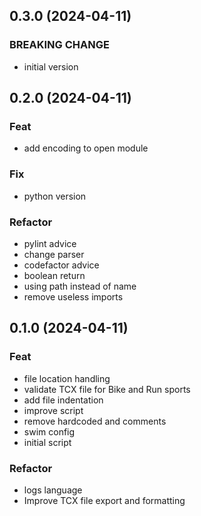 ## 0.3.0 (2024-04-11)

### BREAKING CHANGE

- initial version

## 0.2.0 (2024-04-11)

### Feat

- add encoding to open module

### Fix

- python version

### Refactor

- pylint advice
- change parser
- codefactor advice
- boolean return
- using path instead of name
- remove useless imports

## 0.1.0 (2024-04-11)

### Feat

- file location handling
- validate TCX file for Bike and Run sports
- add file indentation
- improve script
- remove hardcoded and comments
- swim config
- initial script

### Refactor

- logs language
- Improve TCX file export and formatting
